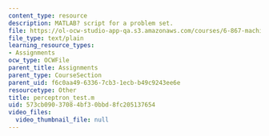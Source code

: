 ```yaml
---
content_type: resource
description: MATLAB? script for a problem set.
file: https://ol-ocw-studio-app-qa.s3.amazonaws.com/courses/6-867-machine-learning-fall-2006/573cb09037084bf30bbd8fc205137654_perceptron_test.m
file_type: text/plain
learning_resource_types:
- Assignments
ocw_type: OCWFile
parent_title: Assignments
parent_type: CourseSection
parent_uid: f6c0aa49-6336-7cb3-1ecb-b49c9243ee6e
resourcetype: Other
title: perceptron_test.m
uid: 573cb090-3708-4bf3-0bbd-8fc205137654
video_files:
  video_thumbnail_file: null
---
```

